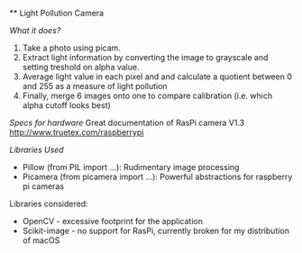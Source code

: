 ** Light Pollution Camera

*What it does?*
1. Take a photo using picam.
2. Extract light information by converting the image to grayscale and setting treshold on alpha value.
3. Average light value in each pixel and and calculate a quotient between 0 and 255 as a measure of light pollution
4. Finally, merge 6 images onto one to compare calibration (i.e. which alpha cutoff looks best)

*Specs for hardware*
Great documentation of RasPi camera V1.3
http://www.truetex.com/raspberrypi

*Libraries Used*
- Pillow (from PIL import ...): Rudimentary image processing
- Picamera (from picamera import …): Powerful abstractions for raspberry pi cameras

Libraries considered:
- OpenCV - excessive footprint for the application
- Scikit-image - no support for RasPi, currently broken for my distribution of macOS
